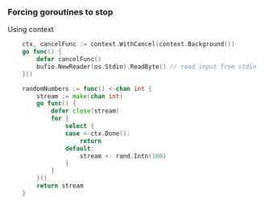 ### Forcing goroutines to stop

Using context

```go
	ctx, cancelFunc := context.WithCancel(context.Background())
	go func() {
		defer cancelFunc()
		bufio.NewReader(os.Stdin).ReadByte() // read input from stdin
	}()

	randomNumbers := func() <-chan int {
		stream := make(chan int)
		go func() {
			defer close(stream)
			for {
				select {
				case <-ctx.Done():
					return
				default:
					stream <- rand.Intn(100)
				}
			}
		}()
		return stream
	}
```

<span class="fragment current-only" data-code-focus="1"></span>
<span class="fragment current-only" data-code-focus="3,13"></span>
